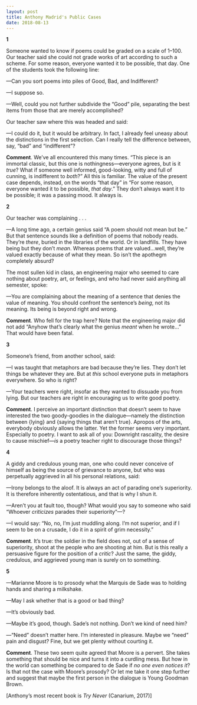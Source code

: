 ```yaml
---
layout: post
title: Anthony Madrid's Public Cases
date: 2018-08-13
---
```

**1**

Someone wanted to know if poems could be graded on a scale of 1–100. Our teacher said she could not grade works of art according to such a scheme. For some reason, everyone wanted it to be possible, that day. One of the students took the following line:

—Can you sort poems into piles of Good, Bad, and Indifferent?

—I suppose so.

—Well, could you not further subdivide the “Good” pile, separating the best items from those that are merely accomplished?

Our teacher saw where this was headed and said:

—I could do it, but it would be arbitrary. In fact, I already feel uneasy about the distinctions in the first selection. Can I really tell the difference between, say, “bad” and “indifferent”?

**Comment**. We’ve all encountered this many times. “This piece is an immortal classic, but this one is nothingness—everyone agrees, but is it _true_? What if someone well informed, good-looking, witty and full of cunning, is indifferent to _both_?” All this is familiar. The value of the present case depends, instead, on the words “that day” in “For some reason, everyone wanted it to be possible, _that day_.” They don’t always want it to be possible; it was a passing mood. It always is.

 

**2**

Our teacher was complaining . . . 

—A long time ago, a certain genius said “A poem should not mean but be.” But that sentence sounds like a definition of poems that nobody reads. They’re _there_, buried in the libraries of the world. Or in landfills. They have being but they don’t _mean_. Whereas poems that are valued…well, they’re valued exactly because of what they mean. So isn’t the apothegm completely absurd?

The most sullen kid in class, an engineering major who seemed to care nothing about poetry, art, or feelings, and who had never said anything all semester, spoke:

—You are complaining about the meaning of a sentence that denies the value of meaning. You should confront the sentence’s _being_, not its meaning. Its being is beyond right and wrong.

**Comment**. Who fell for the trap here? Note that the engineering major did not add “Anyhow that’s clearly what the genius _meant_ when he wrote…” That would have been fatal.

 

**3**

Someone’s friend, from another school, said: 

—I was taught that metaphors are bad because they’re lies. They don’t let things be whatever they are. But at _this_ school everyone puts in metaphors everywhere. So who is right?

—Your teachers were right, insofar as they wanted to dissuade you from lying. But our teachers are right in encouraging us to write good poetry.

**Comment**. I perceive an important distinction that doesn’t seem to have interested the two goody-goodies in the dialogue—namely the distinction between {lying} and {saying things that aren’t true}. Apropos of the arts, everybody obviously allows the latter. Yet the former seems very important. Especially to poetry. I want to ask all of you: Downright rascality, the desire to cause mischief—_is_ a poetry teacher right to discourage those things? 

  

**4**

A giddy and credulous young man, one who could never conceive of himself as being the source of grievance to anyone, but who was perpetually aggrieved in all his personal relations, said:

—Irony belongs to the aloof. It is always an act of parading one’s superiority. It is therefore inherently ostentatious, and that is why I shun it.

—Aren’t you at fault too, though? What would you say to someone who said “Whoever _criticizes_ parades their superiority”—?

—I would say: “No, no, I’m just muddling along. I’m not superior, and if I seem to be on a crusade, I do it in a spirit of grim necessity.”

**Comment**. It’s true: the soldier in the field does not, out of a sense of superiority, shoot at the people who are shooting at him. But is this really a persuasive figure for the position of a _critic_? Just the same, the giddy, credulous, and aggrieved young man is surely on to something.

 

**5**

—Marianne Moore is to prosody what the Marquis de Sade was to holding hands and sharing a milkshake.

—May I ask whether that is a good or bad thing?

—It’s obviously bad.

—Maybe it’s good, though. Sade’s not nothing. Don’t we kind of need him?

—“Need” doesn’t matter here. I’m interested in pleasure. Maybe we “need” pain and disgust? Fine, but we get plenty without courting it.

**Comment**. These two seem quite agreed that Moore is a pervert. She takes something that should be nice and turns it into a curdling mess. But how in the world can something be compared to de Sade if _no one even notices it_? Is that not the case with Moore’s prosody? Or let me take it one step further and suggest that maybe the first person in the dialogue is Young Goodman Brown. 

 
[Anthony’s most recent book is _Try Never_ (Canarium, 2017)]
